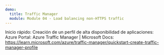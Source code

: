 ```yaml
---
demo:
  title: Traffic Manager
  module: Module 04 - Load balancing non-HTTPS traffic
---
```

Inicio rápido: Creación de un perfil de alta disponibilidad de aplicaciones: Azure Portal: Azure Traffic Manager | Microsoft Docs: https://learn.microsoft.com/azure/traffic-manager/quickstart-create-traffic-manager-profile

